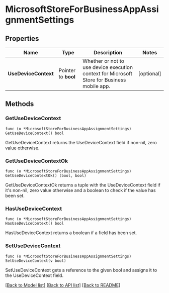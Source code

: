 # MicrosoftStoreForBusinessAppAssignmentSettings

## Properties

Name | Type | Description | Notes
------------ | ------------- | ------------- | -------------
**UseDeviceContext** | Pointer to **bool** | Whether or not to use device execution context for Microsoft Store for Business mobile app. | [optional] 

## Methods

### GetUseDeviceContext

`func (o *MicrosoftStoreForBusinessAppAssignmentSettings) GetUseDeviceContext() bool`

GetUseDeviceContext returns the UseDeviceContext field if non-nil, zero value otherwise.

### GetUseDeviceContextOk

`func (o *MicrosoftStoreForBusinessAppAssignmentSettings) GetUseDeviceContextOk() (bool, bool)`

GetUseDeviceContextOk returns a tuple with the UseDeviceContext field if it's non-nil, zero value otherwise
and a boolean to check if the value has been set.

### HasUseDeviceContext

`func (o *MicrosoftStoreForBusinessAppAssignmentSettings) HasUseDeviceContext() bool`

HasUseDeviceContext returns a boolean if a field has been set.

### SetUseDeviceContext

`func (o *MicrosoftStoreForBusinessAppAssignmentSettings) SetUseDeviceContext(v bool)`

SetUseDeviceContext gets a reference to the given bool and assigns it to the UseDeviceContext field.


[[Back to Model list]](../README.md#documentation-for-models) [[Back to API list]](../README.md#documentation-for-api-endpoints) [[Back to README]](../README.md)


